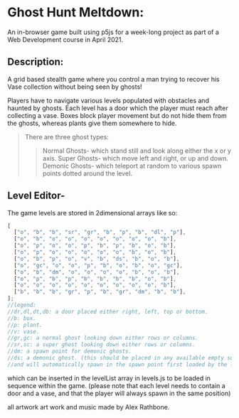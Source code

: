 # Ghost Hunt Meltdown:

An in-browser game built using p5js for a week-long project as part of a Web Development course in April 2021.

## Description:
A grid based stealth game where you control a man trying to recover his Vase collection without being seen by ghosts!

Players have to navigate various levels populated with obstacles and haunted by ghosts. Each level has a door which the player must reach after collecting a vase. Boxes block player movement but do not hide them from the ghosts, whereas plants give them somewhere to hide.
>There are three ghost types:
>>Normal Ghosts- which stand still and look along either the x or y axis.
>>Super Ghosts- which move left and right, or up and down.
>>Demonic Ghosts- which teleport at random to various spawn points dotted around the level.

## Level Editor-

The game levels are stored in 2dimensional arrays like so:

```javascript
[
  ["o", "b", "b", "sr", "gr", "b", "p", "b", "dl", "p"],
  ["o", "b", "o", "o", "o", "o", "o", "o", "o", "b"],
  ["o", "p", "o", "o", "p", "b", "p", "b", "o", "b"],
  ["o", "p", "o", "o", "o", "o", "o", "b", "o", "b"],
  ["o", "b", "p", "o", "v", "b", "ds", "b", "o", "b"],
  ["o", "gc", "o", "o", "p", "b", "o", "b", "o", "gc"],
  ["o", "b", "dm", "o", "o", "o", "o", "b", "o", "b"],
  ["o", "p", "b", "p", "b", "b", "b", "b", "o", "b"],
  ["o", "o", "o", "o", "o", "o", "o", "o", "o", "b"],
  ["b", "b", "b", "gr", "p", "b", "gr", "dm", "b", "b"],
];
//legend:
//dr,dl,dt,db: a door placed either right, left, top or bottom. 
//b: box.
//p: plant.
//v: vase. 
//gr,gc: a normal ghost looking down either rows or columns.
//sr,sc: a super ghost looking down either rows or columns. 
//dm: a spawn point for demonic ghosts. 
//ds: a demonic ghost. (this should be placed in any available empty square
//and will automatically spawn in the spawn point first loaded by the level loader.)
```
which can be inserted in the levelList array in levels.js to be loaded in sequence within the game. 
(please note that each level needs to contain a door and a vase, and that the player will always spawn in the same position)


all artwork art work and music made by Alex Rathbone. 